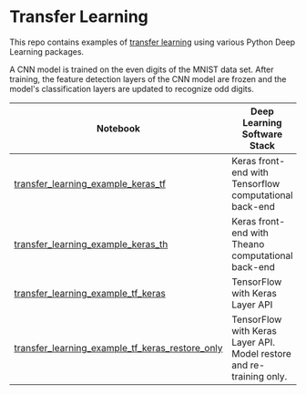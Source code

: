 # Transfer Learning

This repo contains examples of [transfer learning](http://sebastianruder.com/transfer-learning/) using various Python Deep Learning packages.  

A CNN model is trained on the even digits of the MNIST data set.  After training, the feature detection layers of the 
CNN model are frozen and the model's classification layers are updated to recognize odd digits.

|Notebook|Deep Learning Software Stack|
|--------|-----------|
|[transfer_learning_example_keras_tf](https://github.com/jimthompson5802/transfer_learning/blob/master/transfer_learning_example_keras_tf.ipynb)|Keras front-end with Tensorflow computational back-end|
|[transfer_learning_example_keras_th](https://github.com/jimthompson5802/transfer_learning/blob/master/transfer_learning_example_keras_th.ipynb)|Keras front-end with Theano computational back-end|
|[transfer_learning_example_tf_keras](https://github.com/jimthompson5802/transfer_learning/blob/master/transfer_learning_example_tf_keras.ipynb)| TensorFlow with Keras Layer API|
|[transfer_learning_example_tf_keras_restore_only](https://github.com/jimthompson5802/transfer_learning/blob/master/transfer_learning_example_tf_keras_restore_only.ipynb)|TensorFlow with Keras Layer API. Model restore and re-training only.|

